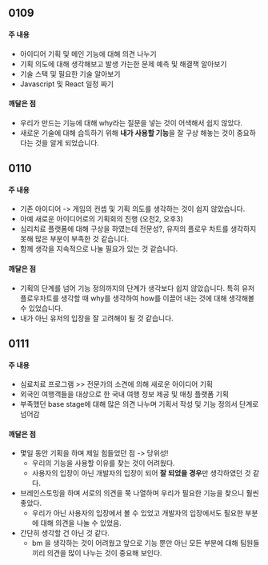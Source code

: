 ## 0109

#### 주 내용

- 아이디어 기획 및 메인 기능에 대해 의견 나누기
- 기획 의도에 대해 생각해보고 발생 가는한 문제 예측 및 해결책 알아보기
- 기술 스택 및 필요한 기술 알아보기
- Javascript 및 React 일정 짜기


#### 깨달은 점

- 우리가 만드는 기능에 대해 why라는 질문을 넣는 것이 어색해서 쉽지 않았다.
- 새로운 기술에 대해 습득하기 위해 **내가 사용할 기능**을 잘 구상 해놓는 것이 중요하다는 것을 알게 되었습니다.



## 0110

#### 주 내용

- 기존 아이디어 -> 게임의 컨셉 및 기획 의도를 생각하는 것이 쉽지 않았습니다.
- 아예 새로운 아이디어로의 기획회의 진행 (오전2, 오후3)
- 심리치료 플랫폼에 대해 구상을 하였는데 전문성?, 유저의 플로우 차트를 생각하지 못해 많은 부분이 부족한 것 같습니다.
- 함께 생각을 지속적으로 나눌 필요가 있는 것 같습니다.



#### 깨달은 점

- 기획의 단계를 넘어 기능 정의까지의 단계가 생각보다 쉽지 않았습니다. 특히 유저 플로우차트를 생각할 때 why를 생각하여 how를 이끌어 내는 것에 대해 생각해볼 수 있었습니다.
- 내가 아닌 유저의 입장을 잘 고려해야 될 것 같습니다. 




## 0111

#### 주 내용

- 심료치료 프로그램 >> 전문가의 소견에 의해 새로운 아이디어 기획
- 외국인 여행객들을 대상으로 한 국내 여행 정보 제공 및 매칭 플랫폼 기획
- 부족했던 base stage에 대해 많은 의견 나누며 기획서 작성 및 기능 정의서 단계로 넘어감


#### 깨달은 점

- 몇일 동안 기획을 하며 제일 힘들었던 점 -> 당위성!
	- 우리의 기능을 사용할 이유를 찾는 것이 어려웠다.
	- 사용자의 입장이 아닌 개발자의 입장이 되어 **잘 되었을 경우**만 생각하였던 것 같다.
- 브레인스토밍을 하며 서로의 의견을 쭉 나열하며 우리가 필요한 기능을 찾으니 훨씬 좋았다.
	- 우리가 아닌 사용자의 입장에서 볼 수 있었고 개발자의 입장에서도 필요한 부분에 대해 의견을 나눌 수 있었음.
- 간단히 생각할 건 아닌 것 같다.
	- bm 을 생각하는 것이 어려웠고 앞으로 기능 뿐만 아닌 모든 부분에 대해 팀원들끼리 의견을 많이 나누는 것이 중요해 보인다.
